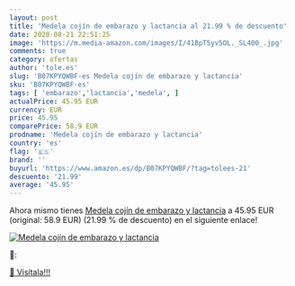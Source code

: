 ```yaml
---
layout: post
title: 'Medela cojín de embarazo y lactancia al 21.99 % de descuento'
date: 2020-08-21 22:51:25
image: 'https://m.media-amazon.com/images/I/41BpT5yv5OL._SL400_.jpg'
comments: true
category: ofertas
author: 'tole.es'
slug: 'B07KPYQWBF-es Medela cojín de embarazo y lactancia'
sku: 'B07KPYQWBF-es'
tags: [ 'embarazo','lactancia','medela', ]
actualPrice: 45.95 EUR
currency: EUR
price: 45.95
comparePrice: 58.9 EUR
prodname: 'Medela cojín de embarazo y lactancia'
country: 'es'
flag: '🇪🇸'
brand: ''
buyurl: 'https://www.amazon.es/dp/B07KPYQWBF/?tag=tolees-21'
descuento: '21.99'
average: '45.95'
---
```


Ahora mismo tienes [Medela cojín de embarazo y lactancia](https://www.amazon.es/dp/B07KPYQWBF/?tag=tolees-21) a 45.95 EUR (original: 58.9 EUR) (21.99 %  de descuento) en el siguiente enlace!

[![Medela cojín de embarazo y lactancia](https://m.media-amazon.com/images/I/41BpT5yv5OL._SL400_.jpg)](https://www.amazon.es/dp/B07KPYQWBF/?tag=tolees-21)

🔎:


[🛒 Visítala!!!](https://www.amazon.es/dp/B07KPYQWBF/?tag=tolees-21)

